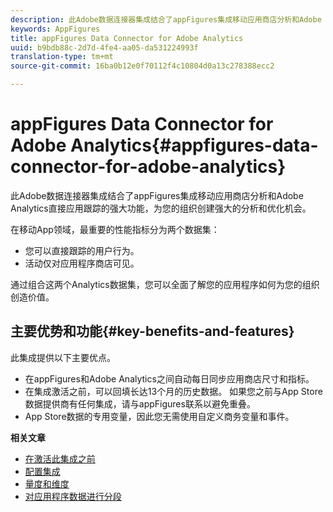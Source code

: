 ```yaml
---
description: 此Adobe数据连接器集成结合了appFigures集成移动应用商店分析和Adobe Analytics直接应用跟踪的强大功能，为您的组织创建强大的分析和优化机会。
keywords: AppFigures
title: appFigures Data Connector for Adobe Analytics
uuid: b9bdb88c-2d7d-4fe4-aa05-da531224993f
translation-type: tm+mt
source-git-commit: 16ba0b12e0f70112f4c10804d0a13c278388ecc2

---
```



# appFigures Data Connector for Adobe Analytics{#appfigures-data-connector-for-adobe-analytics}

此Adobe数据连接器集成结合了appFigures集成移动应用商店分析和Adobe Analytics直接应用跟踪的强大功能，为您的组织创建强大的分析和优化机会。

在移动App领域，最重要的性能指标分为两个数据集：

* 您可以直接跟踪的用户行为。
* 活动仅对应用程序商店可见。

通过组合这两个Analytics数据集，您可以全面了解您的应用程序如何为您的组织创造价值。

## 主要优势和功能{#key-benefits-and-features}

此集成提供以下主要优点。

* 在appFigures和Adobe Analytics之间自动每日同步应用商店尺寸和指标。
* 在集成激活之前，可以回填长达13个月的历史数据。 如果您之前与App Store数据提供商有任何集成，请与appFigures联系以避免重叠。
* App Store数据的专用变量，因此您无需使用自定义商务变量和事件。

**相关文章**

* [在激活此集成之前](appfigures-before-activation.md)
* [配置集成](t-appfigures-integration.md)
* [量度和维度](appfigures-metrics.md)
* [对应用程序数据进行分段](appfigures-segment-filter.md)
